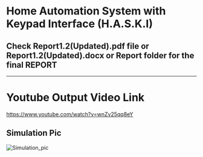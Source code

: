  # Home Automation System with Keypad Interface (H.A.S.K.I)
## Check Report1.2(Updated).pdf file or Report1.2(Updated).docx or Report folder for the final REPORT
----
# Youtube Output Video Link
https://www.youtube.com/watch?v=wnZv25qq8eY
## Simulation Pic
![Simulation_pic](https://user-images.githubusercontent.com/94365143/156882283-4dd141a5-7292-4f9f-80cd-735cb8356d4c.png)
